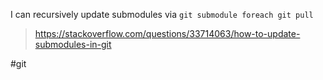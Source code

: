 I can recursively update submodules via `git submodule foreach git pull`

> https://stackoverflow.com/questions/33714063/how-to-update-submodules-in-git

#git